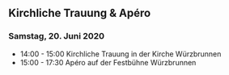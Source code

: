 ## Kirchliche Trauung & Apéro

### Samstag, 20. Juni 2020

* 14:00 - 15:00 Kirchliche Trauung in der Kirche Würzbrunnen
* 15:00 - 17:30 Apéro auf der Festbühne Würzbrunnen
